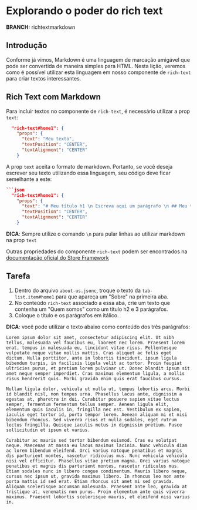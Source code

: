 # Explorando o poder do rich text

**BRANCH:** richtextmarkdown

## Introdução

Conforme já vimos, Markdown é uma linguagem de marcação amigável que pode ser convertida de maneira simples para HTML. Nesta lição, veremos como é possível utilizar esta linguagem em nosso componente de `rich-text` para criar textos interessantes.

## Rich Text com Markdown

Para incluir textos no componente de `rich-text`, é necessário utilizar a prop `text`:

```json
  "rich-text#home1": {
    "props": {
      "text": "Meu texto",
      "textPosition": "CENTER",
      "textAlignment": "CENTER"
    }
```

A prop `text` aceita o formato de markdown. Portanto, se você deseja escrever seu texto utilizando essa linguagem, seu código deve ficar semelhante a este:

```json
```json
  "rich-text#home1": {
    "props": {
      "text": "# Meu título h1 \n Escreva aqui um parágrafo \n ## Meu título h2 \n Escreva aqui seu segundo parágrafo \n Inclua aqui uma lista \n - Item 1 \n - Item 2 \n - Item3",
      "textPosition": "CENTER",
      "textAlignment": "CENTER"
    }
```

**DICA**: Sempre utilize o comando `\n` para pular linhas ao utilizar markdown na prop `text`

Outras propriedades do componente `rich-text` podem ser encontrados na [documentação oficial do Store Framework](https://vtex.io/docs/components/all/vtex.rich-text/)

## Tarefa

1. Dentro do arquivo `about-us.jsonc`, troque o texto da `tab-list.item#home1` para que apareça um "Sobre" na primeira aba.
2. No conteúdo `rich-text` associado a essa aba, crie um texto que contenha um "Quem somos" como um título h2 e 3 parágrafos.
3. Coloque o título e os parágrafos em itálico.

**DICA**: você pode utilizar o texto abaixo como conteúdo dos três parágrafos:

```
Lorem ipsum dolor sit amet, consectetur adipiscing elit. Ut nibh tellus, malesuada vel faucibus eu, laoreet nec lorem. Praesent lorem erat, tempus in malesuada eu, tincidunt vitae risus. Pellentesque vulputate neque vitae mollis mattis. Cras aliquet ac felis eget dictum. Nulla porttitor, ante in lobortis tincidunt, ipsum ligula bibendum turpis, in facilisis ligula velit ac tortor. Proin feugiat ultricies purus, et pretium lorem pulvinar ut. Donec blandit ipsum sit amet neque semper imperdiet. Cras maximus elementum ligula, a mollis risus hendrerit quis. Morbi gravida enim quis erat faucibus cursus.

Nullam ligula dolor, vehicula ut nulla ut, tempus lobortis arcu. Morbi id blandit nisl, non tempus urna. Phasellus lacus ante, dignissim a egestas at, pharetra in dui. Curabitur posuere sapien vitae lectus semper, fermentum fermentum tellus semper. Aenean ligula elit, elementum quis iaculis in, fringilla nec est. Vestibulum ex sapien, iaculis eget tortor id, porta tempor lorem. Aenean aliquam mi et nisi bibendum rhoncus. Sed viverra risus et nulla sodales, eget rutrum lectus fringilla. Quisque iaculis metus in dignissim pretium. Fusce sollicitudin et ipsum et varius.

Curabitur ac mauris sed tortor bibendum euismod. Cras eu volutpat neque. Maecenas at massa eu lacus maximus lacinia. Nunc vehicula diam ac lorem bibendum eleifend. Orci varius natoque penatibus et magnis dis parturient montes, nascetur ridiculus mus. Nunc vehicula vehicula nisi vel efficitur. Phasellus vitae pretium magna. Orci varius natoque penatibus et magnis dis parturient montes, nascetur ridiculus mus. Etiam sodales nunc in libero congue condimentum. Mauris libero neque, cursus nec ipsum ut, gravida maximus libero. In rhoncus leo non ante porta mattis id sed erat. Etiam rhoncus sit amet mi sed gravida. Aliquam scelerisque accumsan malesuada. Praesent ante leo, gravida at tristique at, venenatis non purus. Proin elementum ante quis viverra maximus. Praesent lobortis scelerisque mauris, et eleifend nisi varius in.
```

